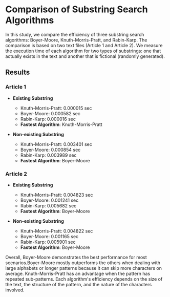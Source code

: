 # Comparison of Substring Search Algorithms

In this study, we compare the efficiency of three substring search algorithms: Boyer-Moore, Knuth-Morris-Pratt, and Rabin-Karp. The comparison is based on two text files (Article 1 and Article 2). We measure the execution time of each algorithm for two types of substrings: one that actually exists in the text and another that is fictional (randomly generated).

## Results

### Article 1

- **Existing Substring**

  - Knuth-Morris-Pratt: 0.000015 sec
  - Boyer-Moore: 0.000582 sec
  - Rabin-Karp: 0.000016 sec
  - **Fastest Algorithm**: Knuth-Morris-Pratt

- **Non-existing Substring**
  - Knuth-Morris-Pratt: 0.003401 sec
  - Boyer-Moore: 0.000854 sec
  - Rabin-Karp: 0.003989 sec
  - **Fastest Algorithm**: Boyer-Moore

### Article 2

- **Existing Substring**

  - Knuth-Morris-Pratt: 0.004823 sec
  - Boyer-Moore: 0.001241 sec
  - Rabin-Karp: 0.005682 sec
  - **Fastest Algorithm**: Boyer-Moore

- **Non-existing Substring**
  - Knuth-Morris-Pratt: 0.004822 sec
  - Boyer-Moore: 0.001165 sec
  - Rabin-Karp: 0.005901 sec
  - **Fastest Algorithm**: Boyer-Moore

Overall, Boyer-Moore demonstrates the best performance for most scenarios.Boyer-Moore mostly outperforms the others when dealing with large alphabets or longer patterns because it can skip more characters on average. Knuth-Morris-Pratt has an advantage when the pattern has repeated sub-patterns. Each algorithm's efficiency depends on the size of the text, the structure of the pattern, and the nature of the characters involved.

